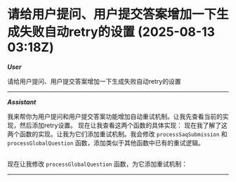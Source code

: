 <!-- Generated by SpecStory -->

# 请给用户提问、用户提交答案增加一下生成失败自动retry的设置 (2025-08-13 03:18Z)

_**User**_

请给用户提问、用户提交答案增加一下生成失败自动retry的设置

---

_**Assistant**_

我来帮你为用户提问和用户提交答案功能增加自动重试机制。让我先查看当前的实现，然后添加retry设置。 现在让我查看这两个函数的具体实现： 现在我了解了这两个函数的实现。让我为它们添加重试机制。我会修改 `processSaqSubmission` 和 `processGlobalQuestion` 函数，添加类似于其他函数中已有的重试逻辑。 
```

```
现在让我修改 `processGlobalQuestion` 函数，为它添加重试机制： 

---

